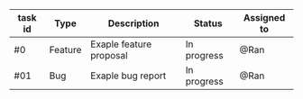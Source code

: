 | task id | Type | Description | Status | Assigned to |
| --- | --- | --- | --- | --- |
| #0 | Feature | Exaple feature proposal | In progress | @Ran |
| #01 | Bug | Exaple bug report | In progress | @Ran |
